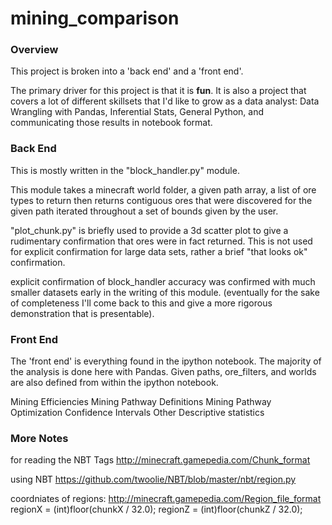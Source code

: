 # mining_comparison

### Overview 
This project is broken into a 'back end' and a 'front end'.

The primary driver for this project is that it is **fun**.  It is also a project that covers a lot of different skillsets that I'd like to grow as a data analyst: Data Wrangling with Pandas, Inferential Stats, General Python, and communicating those results in notebook format.  

### Back End
This is mostly written in the "block_handler.py" module.  

This module takes a minecraft world folder, a given path array, a list of ore types to return then returns contiguous ores that were discovered for the given path iterated throughout a set of bounds given by the user.  

"plot_chunk.py" is briefly used to provide a 3d scatter plot to give a rudimentary confirmation that ores were in fact returned.  This is not used for explicit confirmation for large data sets, rather a brief "that looks ok" confirmation.  

explicit confirmation of block_handler accuracy  was confirmed with much smaller datasets early in the writing of this module.  (eventually for the sake of completeness I'll come back to this and give a more rigorous demonstration that is presentable). 

### Front End
The 'front end' is everything found in the ipython notebook.  The majority of the analysis is done here with Pandas.  Given paths, ore_filters, and worlds are also defined from within the ipython notebook.  

Mining Efficiencies
Mining Pathway Definitions
    Mining Pathway Optimization
Confidence Intervals
Other Descriptive statistics



### More Notes
for reading the NBT Tags
http://minecraft.gamepedia.com/Chunk_format

using NBT
https://github.com/twoolie/NBT/blob/master/nbt/region.py

coordniates of regions:
    http://minecraft.gamepedia.com/Region_file_format
        regionX = (int)floor(chunkX / 32.0);
        regionZ = (int)floor(chunkZ / 32.0);
    


